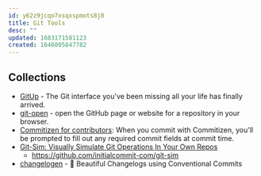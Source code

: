 ```yaml
---
id: y62z9jcqo7xsqxspmots8j8
title: Git Tools
desc: ""
updated: 1683171581123
created: 1646005847782
---
```


## Collections

- [GitUp](https://github.com/git-up/GitUp) - The Git interface you've been missing all your life has finally arrived.
- [git-open](https://github.com/paulirish/git-open) - open the GitHub page or website for a repository in your browser.
- [Commitizen for contributors](https://github.com/commitizen/cz-cli): When you commit with Commitizen, you'll be prompted to fill out any required commit fields at commit time.
- [Git-Sim: Visually Simulate Git Operations In Your Own Repos](https://initialcommit.com/blog/git-sim)
  - https://github.com/initialcommit-com/git-sim
- [changelogen](https://github.com/unjs/changelogen) - 💅 Beautiful Changelogs using Conventional Commits
